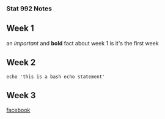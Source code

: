 ### Stat 992 Notes

## Week 1

an *important* and **bold** fact about week 1 is it's the first week

## Week 2
    echo 'this is a bash echo statement'

## Week 3
[facebook](https://www.faceboook.com)

